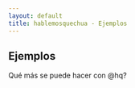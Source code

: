 ```yaml
---
layout: default
title: hablemosquechua - Ejemplos
---
```


## Ejemplos

Qué más se puede hacer con @hq?
